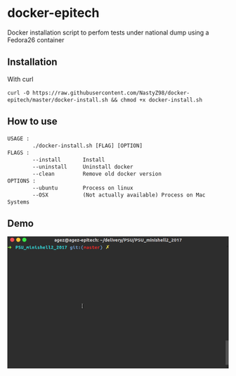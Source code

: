 # docker-epitech
Docker installation script to perfom tests  under national dump using a Fedora26 container

## Installation

With curl
```shell
curl -O https://raw.githubusercontent.com/NastyZ98/docker-epitech/master/docker-install.sh && chmod +x docker-install.sh
```

## How to use

```shell
USAGE :
        ./docker-install.sh [FLAG] [OPTION]
FLAGS :
        --install       Install
        --uninstall     Uninstall docker
        --clean         Remove old docker version
OPTIONS :
        --ubuntu        Process on linux
        --OSX           (Not actually available) Process on Mac Systems
```

## Demo
![GIF](https://raw.githubusercontent.com/NastyZ98/docker-epitech/master/demo/demo.gif)
